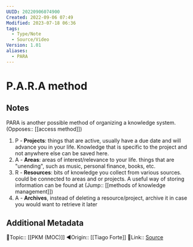 ```yaml
---
UUID: 20220906074900
Created: 2022-09-06 07:49
Modified: 2023-07-18 06:36
tags:
  - Type/Note
  - Source/Video
Version: 1.01
aliases:
  - PARA
---
```


# P.A.R.A method

## Notes

PARA is another possible method of organizing a knowledge system. (Opposes:: [[access method]])

1. P - **Projects**: things that are active, usually have a due date and will advance you in your life. Knowledge that is specific to the project and not anywhere else can be saved here.
2. A - **Areas**: areas of interest/relevance to your life. things that are "unending", such as music, personal finance, books, etc.
3. R - **Resources**: bits of knowledge you collect from various sources. could be connected to areas and or projects. A useful way of storing information can be found at (Jump:: [[methods of knowledge management]])
4. A - **Archives**, instead of deleting a resource/project, archive it in case you would want to retrieve it later


## Additional Metadata
🔼Topic:: [[PKM (MOC)]]
◀Origin:: [[Tiago Forte]]
🔗Link:: [Source]()



